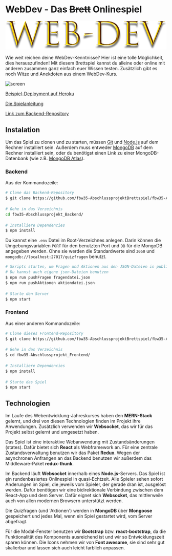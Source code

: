 # WebDev - Das ~~Brett~~ Onlinespiel
![logo](./public/LogoSpiel.png)

Wie weit reichen deine WebDev-Kenntnisse? Hier ist eine tolle Möglichkeit, dies herauszufinden! Mit diesem Brettspiel kannst du alleine oder online mit anderen zusammen ganz einfach euer Wissen testen. Zusätzlich gibt es noch Witze und Anekdoten aus einem WebDev-Kurs.

![screen](img/../public/img/ScreenSpiel.png)

[Beispiel-Deployment auf Heroku](https://webdev-brettspiel-frontend.herokuapp.com/)

[Die Spielanleitung](SPIELANLEITUNG.md)

[Link zum Backend-Repository](https://github.com/fbw35-AbschlussprojektBrettspiel/fbw35-Abschlussprojekt_Backend)

## Instalation

Um das Spiel zu clonen und zu starten, müssen [Git](https://git-scm.com) und [Node.js](https://nodejs.org/en/download/) auf dem Rechner installiert sein. Außerdem muss entweder [MongoDB](https://www.mongodb.com/) auf dem Rechner installiert sein, oder du benötigst einen Link zu einer MongoDB-Datenbank (wie z.B. [MongoDB Atlas](https://www.mongodb.com/cloud/atlas2)).

### Backend

Aus der Kommandozeile:

```bash
# Clone das Backend-Repository
$ git clone https://github.com/fbw35-AbschlussprojektBrettspiel/fbw35-Abschlussprojekt_Backend.git

# Gehe in das Verzeichnis
cd fbw35-Abschlussprojekt_Backend/

# Installiere Dependencies
$ npm install
```

Du kannst eine `.env` Datei im Root-Verzeichnes anlegen. Darin können die Umgebungsvariablen `PORT` für den benutzten Port und `DB` für die MongoDB angegeben werden. Ohne sie werden die Standardwerte sind `3050` und `mongodb://localhost:27017/quizfragen` benutzt.

```bash
# Skripts starten, um Fragen und Aktionen aus den JSON-Dateien in public-Ordner in die Datenbank zu schreiben
# Du kannst auch eigene json-Dateien benutzen
$ npm run pushFragen fragendatei.json
$ npm run pushAktionen aktiondatei.json

# Starte den Server
$ npm start
```
### Frontend
Aus einer anderen Kommandozeile:
```bash
# Clone dieses Frontend-Repository
$ git clone https://github.com/fbw35-AbschlussprojektBrettspiel/fbw35-Abschlussprojekt_Frontend.git

# Gehe in das Verzeichnis
$ cd fbw35-Abschlussprojekt_Frontend/

# Installiere Dependencies
$ npm install

# Starte das Spiel
$ npm start
```
## Technologien
Im Laufe des Webentwicklung-Jahreskurses haben den **MERN-Stack** gelernt, und drei von diesen Technologien finden im Projekt ihre Anwendungen. Zusätzlich verwenden wir **Websocket**, das wir für das Projekt selbst gelernt und umgesetzt haben.

Das Spiel ist eine interaktive Webanwendung mit Zustandsänderungen (states). Dafür bietet sich **React** als Webframework an. Für eine zentrale Zustandsverwaltung benutzen wir das Paket **Redux**. Wegen der asynchronen Anfrangen an das Backend benutzen wir außerdem das Middleware-Paket **redux-thunk**.

Im Backend läuft **Websocket** innerhalb eines **Node.js**-Servers. Das Spiel ist ein rundenbasiertes Onlinespiel in quasi-Echtzeit. Alle Spieler sehen sofort Änderungen im Spiel, die jeweils vom Spieler, der gerade dran ist, ausgelöst werden. Dafür benötigen wir eine bidirektionale Verbindung zwischen dem React-App und dem Server. Dafür eignet sich **Websocket**, das mittlerweile auch von allen modernen Browsern unterstützt werden.

Die Quizfragen (und 'Aktionen') werden in **MongoDB** über **Mongoose** gespeichert und jedes Mal, wenn ein Spiel gestartet wird, vom Server abgefragt.

Für die Modal-Fenster benutzen wir **Bootstrap** bzw. **react-bootstrap**, da die Funktionalität des Komponents ausreichend ist und wir so Entwicklungszeit sparen können. Die Icons nehmen wir von **Font awesome**, sie sind sehr gut skalierbar und lassen sich auch leicht farblich anpassen.